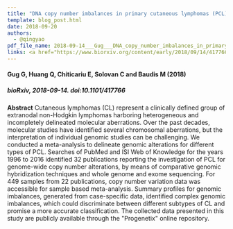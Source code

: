 ```yaml
---
title: "DNA copy number imbalances in primary cutaneous lymphomas (PCL)"
template: blog_post.html 
date: 2018-09-20
authors:
  - @qingyao
pdf_file_name: 2018-09-14___Gug___DNA_copy_number_imbalances_in_primary_cutaneous_lymphomas_(PCL)_biorXiv.pdf
links: <a href="https://www.biorxiv.org/content/early/2018/09/14/417766" target="_blank">[bioRxiv]</a>
---
```


#### Gug G, Huang Q, Chiticariu E, Solovan C and Baudis M  (2018)
##### bioRxiv, 2018-09-14. doi:10.1101/417766


**Abstract** Cutaneous lymphomas (CL) represent a clinically defined group of extranodal non-Hodgkin lymphomas harboring heterogeneous and incompletely delineated molecular aberrations. Over the past decades, molecular studies have identified several chromosomal aberrations, but the interpretation of individual genomic studies can be challenging.
We conducted a meta-analysis to delineate genomic alterations for different types of PCL.<!--more-->
 Searches of PubMed and ISI Web of Knowledge for the years 1996 to 2016 identified 32 publications reporting the investigation of PCL for genome-wide copy number alterations, by means of comparative genomic hybridization techniques and whole genome and exome sequencing. For 449 samples from 22 publications, copy number variation data was accessible for sample based meta-analysis. Summary profiles for genomic imbalances, generated from case-specific data, identified complex genomic imbalances, which could discriminate between different subtypes of CL and promise a more accurate classification. The collected data presented in this study are publicly available through the "Progenetix" online repository.
